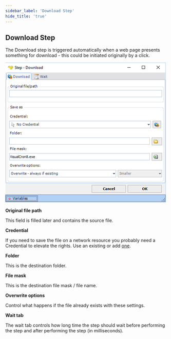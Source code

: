 ```yaml
---
sidebar_label: 'Download Step'
hide_title: 'true'
---
```


## Download Step

The Download step is triggered automatically when a web page presents something for download - this could be initiated originally by a click.

![](../../../../../static/img/embim3.png)

**Original file path**

This field is filled later and contains the source file.
 
**Credential**

If you need to save the file on a network resource you probably need a Credential to elevate the rights. Use an existing or add [one](global-credentials).
 
**Folder**

This is the destination folder.
 
**File mask**

This is the destination file mask / file name.
 
**Overwrite options**

Control what happens if the file already exists with these settings.
 
**Wait tab**

The wait tab controls how long time the step should wait before performing the step and after performing the step (in milliseconds).